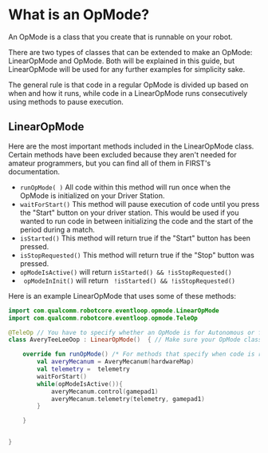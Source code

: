 # What is an OpMode?
An OpMode is a class that you create that is runnable on your robot.

There are two types of classes that can be extended to make an OpMode: LinearOpMode and OpMode. Both will be explained in this guide, but LinearOpMode will be used for any further examples for simplicity sake. 

The general rule is that code in a regular OpMode is divided up based on when and how it runs, while code in a LinearOpMode runs consecutively using methods to pause execution.

## LinearOpMode
Here are the most important methods included in the LinearOpMode class. Certain methods have been excluded because they aren't needed for amateur programmers, but you can find all of them in FIRST's documentation.

- `runOpMode( )`  All code within this method will run once when the OpMode is initialized on your Driver Station.
- `waitForStart()` This method will pause execution of code until you press the "Start" button on your driver station. This would be used if you wanted to run code in between initializing the code and the start of the period during a match.
- `isStarted()` This method will return true if the "Start" button has been pressed.
- `isStopRequested()` This method will return true if the "Stop" button was pressed.
- `opModeIsActive()` will return `isStarted() && !isStopRequested()`
- ` opModeInInit()`   will return ` !isStarted() && !isStopRequested()` 

Here is an example LinearOpMode that uses some of these methods:


``` kt
import com.qualcomm.robotcore.eventloop.opmode.LinearOpMode
import com.qualcomm.robotcore.eventloop.opmode.TeleOp

@TeleOp // You have to specify whether an OpMode is for Autonomous or for teleop. If I wanted to make an autonomous OpMode, I would put @Autonomous
class AveryTeeLeeOop : LinearOpMode()  { // Make sure your OpMode class is an extension of the correct class. Otherwise, your code won't run.

    override fun runOpMode() /* For methods that specify when code is run, you must override them. */ {
        val averyMecanum = AveryMecanum(hardwareMap)
        val telemetry =  telemetry
        waitForStart()
        while(opModeIsActive()){
            averyMecanum.control(gamepad1)
            averyMecanum.telemetry(telemetry, gamepad1)
        }

    }


}
```





